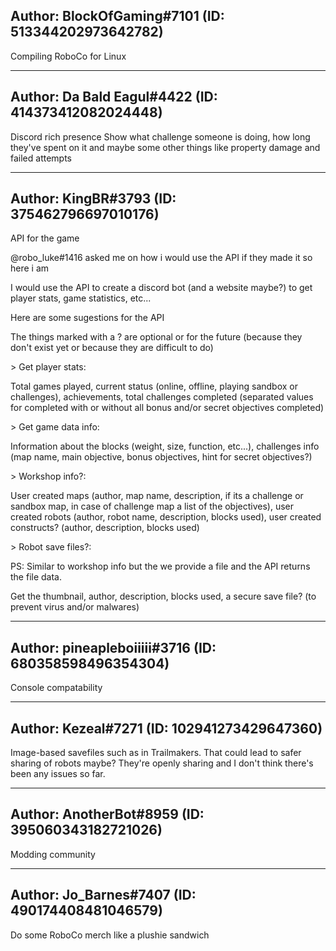 ## Author: BlockOfGaming#7101 (ID: 513344202973642782)

Compiling RoboCo for Linux

---------------------------------------------

## Author: Da Bald Eagul#4422 (ID: 414373412082024448)

Discord rich presence
Show what challenge someone is doing, how long they've spent on it and maybe some other things like property damage and failed attempts

---------------------------------------------

## Author: KingBR#3793 (ID: 375462796697010176)

API for the game

@robo_luke#1416 asked me on how i would use the API if they made it so here i am

I would use the API to create a discord bot (and a website maybe?) to get player stats, game statistics, etc...

Here are some sugestions for the API

The things marked with a ? are optional or for the future (because they don't exist yet or because they are difficult to do)

\> Get player stats:

Total games played, current status (online, offline, playing sandbox or challenges), achievements, total challenges completed (separated values for completed with or without all bonus and/or secret objectives completed)

\> Get game data info:

Information about the blocks (weight, size, function, etc...), challenges info (map name, main objective, bonus objectives, hint for secret objectives?)

\> Workshop info?:

User created maps (author, map name, description, if its a challenge or sandbox map, in case of challenge map a list of the objectives), user created robots (author, robot name, description, blocks used), user created constructs? (author, description, blocks used)

\> Robot save files?:

PS: Similar to workshop info but the we provide a file and the API returns the file data.

Get the thumbnail, author, description, blocks used, a secure save file? (to prevent virus and/or malwares)

---------------------------------------------

## Author: pineapleboiiiii#3716 (ID: 680358598496354304)

Console compatability

---------------------------------------------

## Author: Kezeal#7271 (ID: 102941273429647360)

Image-based savefiles such as in Trailmakers. That could lead to safer sharing of robots maybe?
They're openly sharing and I don't think there's been any issues so far.

---------------------------------------------

## Author: AnotherBot#8959 (ID: 395060343182721026)

Modding community

---------------------------------------------

## Author: Jo_Barnes#7407 (ID: 490174408481046579)

Do some RoboCo merch like a plushie sandwich